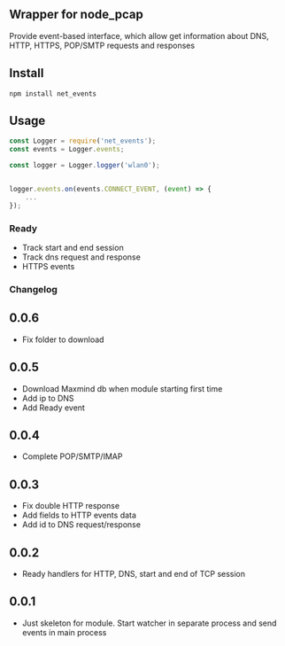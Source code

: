 ## Wrapper for node_pcap

Provide event-based interface, which allow get information about DNS, HTTP, HTTPS, POP/SMTP requests and responses

## Install

    npm install net_events

## Usage

```javascript
const Logger = require('net_events');
const events = Logger.events;

const logger = Logger.logger('wlan0');


logger.events.on(events.CONNECT_EVENT, (event) => {
    ...
});

```

### Ready

* Track start and end session
* Track dns request and response
* HTTPS events

### Changelog

## 0.0.6

* Fix folder to download

## 0.0.5

* Download Maxmind db when module starting first time
* Add ip to DNS
* Add Ready event

## 0.0.4

* Complete POP/SMTP/IMAP

## 0.0.3

* Fix double HTTP response
* Add fields to HTTP events data
* Add id to DNS request/response

## 0.0.2

* Ready handlers for HTTP, DNS, start and end of TCP session

## 0.0.1

* Just skeleton for module. Start watcher in separate process and send events in main process
